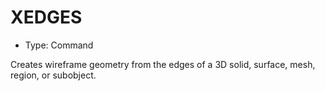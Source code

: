 # XEDGES

- Type: Command

Creates wireframe geometry from the edges of a 3D solid, surface, mesh, region, or subobject.
